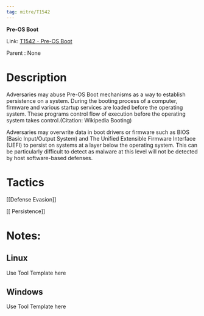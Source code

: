 ```yaml
---
tag: mitre/T1542
---
```


**Pre-OS Boot**

Link: [T1542 - Pre-OS Boot](https://attack.mitre.org/techniques/T1542)

Parent : None


# Description

Adversaries may abuse Pre-OS Boot mechanisms as a way to establish persistence on a system. During the booting process of a computer, firmware and various startup services are loaded before the operating system. These programs control flow of execution before the operating system takes control.(Citation: Wikipedia Booting)

Adversaries may overwrite data in boot drivers or firmware such as BIOS (Basic Input/Output System) and The Unified Extensible Firmware Interface (UEFI) to persist on systems at a layer below the operating system. This can be particularly difficult to detect as malware at this level will not be detected by host software-based defenses.

# Tactics


[[Defense Evasion]]

[[ Persistence]]


# Notes:

## Linux

Use Tool Template here

## Windows

Use Tool Template here